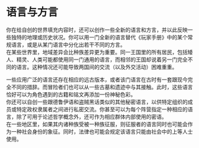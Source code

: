 # 语言与方言

&#x20;   你在给自创的世界填充内容时，还可以创作一些全新的语言和方言，并以此反映一些独特的地理或历史状况。你可以用一门全新的语言替代《玩家手册》中的某个常规语言，或是从某门语言中分化出若干不同的方言。\
&#x20;   在某些世界里，地域差异会比种族差异更为重要。同一王国里的所有居民，包括矮人、精灵、人类可能都使用同一门通用的语言，而相邻的王国却说着另一门完全不同的语言。这种情况还可能导致两国间的交流（以及外交活动）困难重重。

&#x20;   一些应用广泛的语言还存在相应的远古版本，或者该门语言在古时有一套跟现今完全不同的措辞。而冒险者们也可以从一些古墓和遗迹中与其接触。此时，这些语言恰好可以为角色遇到的古籍和铭文再添加一份神秘色彩。\
&#x20;   你还可以自创一些跟德鲁伊语和盗贼黑话类似的其他秘密语言，以供特定组织的成员或特定政权隶属者之间进行私密交流。你甚至可以为每个阵营指定一种相应的语言，除了可用于论述哲学概念外，还可作为相应群体内部使用的密语。\
&#x20;   在一些地区里，如果其内诸种族受被一种族征服，则征服者的语言同时也可能会作为一种社会身份的象征。同时，法律也可能会规定该语言只能由社会中的上等人士使用。

